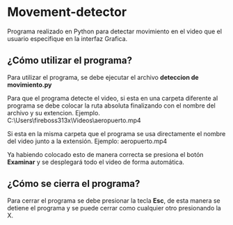 # Movement-detector

Programa realizado en Python para detectar movimiento en el video que el usuario especifique en la interfaz Grafica.

## ¿Cómo utilizar el programa?

Para utilizar el programa, se debe ejecutar el archivo **deteccion de movimiento.py**

Para que el programa detecte el video, si esta en una carpeta diferente al programa se debe colocar la ruta absoluta finalizando con el nombre del archivo y su extencion. Ejemplo. C:\Users\fireboss313x\Videos\aeropuerto.mp4

Si esta en la misma carpeta que el programa se usa directamente el nombre del video junto a la extensión. Ejemplo: aeropuerto.mp4

Ya habiendo colocado esto de manera correcta se presiona el botón **Examinar** y se desplegará todo el video de forma automática.

## ¿Cómo se cierra el programa?

Para cerrar el programa se debe presionar la tecla **Esc**, de esta manera se detiene el programa y se puede cerrar como cualquier otro presionando la X.
